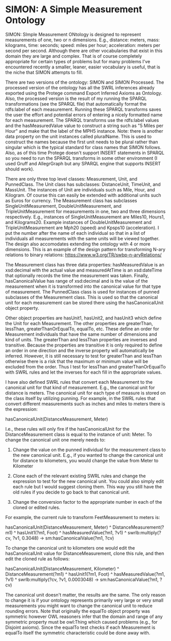 # SIMON: A Simple Measurement Ontology
SIMON: SImple Measurement ONtology is designed to represent measurements of one, two or n dimensions. E.g., distance: meters, mass: kilograms, time: seconds; speed: miles per hour; acceleration: meters per second per second. Although there are other vocabularies that exist in this domain they are large and complex. That is of course completely appropriate for certain types of problems but for many problems I've encountered recently a smaller, leaner, easier vocabulary is useful, that is the niche that SIMON attempts to fill. 

There are two versions of the ontology: SIMON and SIMON Processed. The processed version of the ontology has all the SWRL inferences already exported using the Protege command Export Inferred Axioms as Ontology. Also, the processed version is the result of my running the SPARQL transformations (see the SPARQL file) that automatically format the rdfs:label of each measurement. Running these SPARQL transforms  saves the user the effort and potential errors of entering a nicely formatted name for each measurement. The SPARQL transforms use the rdfs:label values and the hasMeasuredValue value to construct a string such as "5 Miles per Hour" and make that the label of the MPH5 instance. Note: there is another data property on the unit instances called pluralName. This is used to construct the names because the first unit needs to be plural rather than singular which is the typical standard for class names that SIMON follows. Also, as of this time Protege doesn't support INSERT statements in SPARQL so you need to run the SPARQL transforms in some other environment (I used Gruff and AllegrGraph but any SPARQL engine that supports INSERT should work).

There are only three top level classes: Measurement, Unit, and PunnedClass. The Unit class has subclasses: DistanceUnit, TimeUnit, and MassUnit. The instances of Unit are individuals such as Mile, Hour, and Kilogram. Of course this can easily be extended with additional units such as Euros for currency. The Measurement class has subclasses SingleUnitMeasurement, DoubleUnitMeasurement, and TripleUnitMeasurement for measurements in one, two and three dimensions respectively. E.g., instances of SingleUnitMeasurement are Miles10, Hours1, and Kilograms20. Example instances of DoubleUnitMeasurement and TripleUnitMeasurement are Mph20 (speed) and Kpsps10 (acceleration). I put the number after the name of each individual so that in a list of individuals all measurements with the same units will be viewed together. The design also accomodates extending the ontology with 4 or more dimensions. This is an example of the design pattern for transforming N-ary relations to binary relations: https://www.w3.org/TR/swbp-n-aryRelations/ 

The Measurement class has three data properties: hasMeasuredValue is an xsd:decimal with the actual value and measuredAtTime is an xsd:dateTime that optionally records the time the measurement was taken. Finally, hasCanonicalValue has range of xsd:decimal and is the value of the measurement when it is transformed into the canonical value for that type of measurement. The PunnedClass class is used for instances of punned subclasses of the Measurement class. This is used so that the canonical unit for each measurement can be stored there using the hasCanonicalUnit object property. 

Other object properties are hasUnit1, hasUnit2, and hasUnit3 which define the Unit for each Measurement. The other properties are greaterThan, lessThan, greaterThanOrEqualTo, equalTo, etc. These define an order for Measurement individuals that have the same number of dimensions and kind of units. The greaterThan and lessThan properties are inverses and transitive. Because the properties are transitive it is only required to define an order in one direction and the inverse property will automatically be inferred. However, it is still necessary to test for greaterThan and lessThan otherwise there is a risk that the maximum or minimum value will be excluded from the order. Thus I test for lessThan and greaterThanOrEqualTo with SWRL rules and let the inverses for each fill in the appropriate values. 

I have also defined SWRL rules that convert each Measurement to the canonical unit for that kind of measurement.  E.g., the canonical unit for distance is meters. The canonical unit for each type of measure is stored on the class itself by utilizing punning. For example, in the SWRL rules that convert different measurements such as inches and miles to meters there is the expression: 

hasCanonicalUnit(DistanceMeasurement, Meter)

I.e., these rules will only fire if the hasCanonicalUnit for the DistanceMeasurement class is equal to the instance of unit: Meter. To change the canonical unit one merely needs to:

1) Change the value on the punned individual for the measurement class to the new canonical unit. E.g., if you wanted to change the canonical unit for distance to kilometers, you would change the value from Meter to Kilometer

2) Clone each of the relevant existing SWRL rules and change the expression to test for the new canonical unit. You could also simply edit each rule but I would suggest cloning them. This way you still have the old rules if you decide to go back to that canonical unit. 

3) Change the conversion factor to the appropriate number in each of the cloned or edited rules. 

For example, the current rule to transform FeetMeasurement to meters is:

hasCanonicalUnit(DistanceMeasurement, Meter) ^ DistanceMeasurement(?m1) ^ hasUnit1(?m1, Foot) ^ hasMeasuredValue(?m1, ?v1)   ^ swrlb:multiply(?cv, ?v1, 0.3048) -> sm:hasCanonicalValue(?m1, ?cv)

To change the canonical unit to kilometers one would edit the hasCanonicalUnit value for DistanceMeasurement, clone this rule, and then edit the cloned rule as follows:

hasCanonicalUnit(DistanceMeasurement, Kilometer) ^ DistanceMeasurement(?m1) ^ hasUnit1(?m1, Foot) ^ hasMeasuredValue(?m1, ?v1)   ^ swrlb:multiply(?cv, ?v1, 0.0003048) -> sm:hasCanonicalValue(?m1, ?cv)

The canonical unit doesn't matter, the results are the same. The only reason to change it is if your ontology represents primarily very large or very small measurements you might want to change the canonical unit to reduce rounding errors. Note that originally the equalTo object property was symmetric however OWL reasoners infer that the domain and range of any symmetric property must be owl:Thing which caused problems (e.g., for Disjoint axioms). Since the equalTo test checks if each Measurement is equalTo itself the symmetric characteristic could be done away with. 
